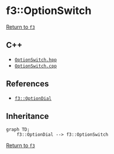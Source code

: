 # f3::OptionSwitch

[Return to `f3`](/docs/f3.md)

## C++

- [`OptionSwitch.hpp`](/c++/include/OptionSwitch.hpp)
- [`OptionSwitch.cpp`](/c++/source/OptionSwitch.cpp)

## References

- [`f3::OptionDial`](/docs/f3/OptionDial.md)

## Inheritance

```mermaid
graph TD;
    f3::OptionDial --> f3::OptionSwitch
```

[Return to `f3`](/docs/f3.md)